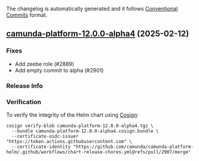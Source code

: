 The changelog is automatically generated and it follows [Conventional Commits](https://www.conventionalcommits.org/en/v1.0.0/) format.

## [camunda-platform-12.0.0-alpha4](https://github.com/camunda/camunda-platform-helm/releases/tag/camunda-platform-12.0.0-alpha4) (2025-02-12)

### Fixes

- Add zeebe role (#2889)
- Add empty commit to alpha (#2901)

<!-- generated by git-cliff -->
### Release Info



### Verification

To verify the integrity of the Helm chart using [Cosign](https://docs.sigstore.dev/signing/quickstart/):

```shell
cosign verify-blob camunda-platform-12.0.0-alpha4.tgz \
  --bundle camunda-platform-12.0.0-alpha4.cosign.bundle \
  --certificate-oidc-issuer "https://token.actions.githubusercontent.com" \
  --certificate-identity "https://github.com/camunda/camunda-platform-helm/.github/workflows/chart-release-chores.yml@refs/pull/2907/merge"
```
